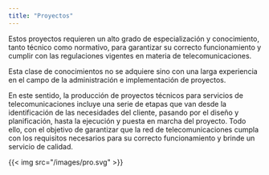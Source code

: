 ```yaml
---
title: "Proyectos"
---
```


Estos proyectos requieren un alto grado de especialización y conocimiento, tanto técnico como normativo, para garantizar su correcto funcionamiento y cumplir con las regulaciones vigentes en materia de telecomunicaciones.

Esta clase de conocimientos no se adquiere sino con una larga experiencia en el campo de la administración e implementación de proyectos.

En este sentido, la producción de proyectos técnicos para servicios de telecomunicaciones incluye una serie de etapas que van desde la identificación de las necesidades del cliente, pasando por el diseño y planificación, hasta la ejecución y puesta en marcha del proyecto. Todo ello, con el objetivo de garantizar que la red de telecomunicaciones cumpla con los requisitos necesarios para su correcto funcionamiento y brinde un servicio de calidad.


  {{< img src="/images/pro.svg" >}}
  
